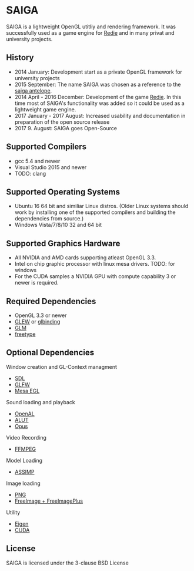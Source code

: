 # SAIGA

SAIGA is a lightweight OpenGL utitliy and rendering framework. It was successfully used as a game engine for [Redie](http://store.steampowered.com/app/536990/) and in many privat and university projects.

## History

 * 2014 January: Development start as a private OpenGL framework for university projects
 * 2015 September: The name SAIGA was chosen as a reference to the [saiga antelope](https://en.wikipedia.org/wiki/Saiga_antelope).
 * 2014 April - 2016 December: Development of the game [Redie](http://store.steampowered.com/app/536990/). In this time most of SAIGA's functionality was added so it could be used as a lightweight game engine.
 * 2017 January - 2017 August: Increased usability and documentation in preparation of the open source release
 * 2017 9. August: SAIGA goes Open-Source

## Supported Compilers

 * gcc 5.4 and newer
 * Visual Studio 2015 and newer
 * TODO: clang

## Supported Operating Systems

 * Ubuntu 16 64 bit and similiar Linux distros. (Older Linux systems should work by installing one of the supported compilers and building the dependencies from source.)
 * Windows Vista/7/8/10 32 and 64 bit

## Supported Graphics Hardware

 * All NVIDIA and AMD cards supporting atleast OpenGL 3.3.
 * Intel on chip graphic processor with linux mesa drivers. TODO: for windows
 * For the CUDA samples a NVIDIA GPU with compute capability 3 or newer is required.

## Required Dependencies

 * OpenGL 3.3 or newer
 * [GLEW](https://github.com/nigels-com/glew) or [glbinding](https://github.com/cginternals/glbinding)
 * [GLM](https://github.com/g-truc/glm)
 * [freetype](https://www.freetype.org/)

## Optional Dependencies

Window creation and GL-Context managment
 * [SDL](https://www.libsdl.org/)
 * [GLFW](http://www.glfw.org/)
 * [Mesa EGL](https://www.mesa3d.org/egl.html)
 
Sound loading and playback
 * [OpenAL](https://openal.org/)
 * [ALUT](http://distro.ibiblio.org/rootlinux/rootlinux-ports/more/freealut/freealut-1.1.0/doc/alut.html)
 * [Opus](http://opus-codec.org/)
 
Video Recording
 * [FFMPEG](https://ffmpeg.org/)
 
Model Loading
 * [ASSIMP](https://github.com/assimp/assimp)
 
Image loading
 * [PNG](http://www.libpng.org/pub/png/libpng.html)
 * [FreeImage + FreeImagePlus](http://freeimage.sourceforge.net/)
 
Utility
 * [Eigen](http://eigen.tuxfamily.org)
 * [CUDA](https://developer.nvidia.com/cuda-downloads)

## License

SAIGA is licensed under the 3-clause BSD License

